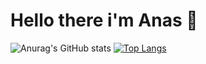 # Hello there i'm Anas 👋
![Anurag's GitHub stats](https://github-readme-stats.vercel.app/api?username=Sudoeranas&show_icons=true&theme=radical)
[![Top Langs](https://github-readme-stats.vercel.app/api/top-langs/?username=anuraghazra&layout=compact)](https://github.com/anuraghazra/github-readme-stats)
